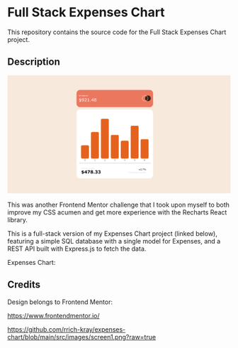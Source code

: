 # Full Stack Expenses Chart

This repository contains the source code for the Full Stack Expenses Chart project.

## Description

![Expenses Chart Screenshot](./client/src/images/screen1.png)

This was another Frontend Mentor challenge that I took upon myself to both improve my CSS acumen and get more experience with the Recharts React library.

This is a full-stack version of my Expenses Chart project (linked below), featuring a simple SQL database with a single model for Expenses, and a REST API built with Express.js to fetch the data.

Expenses Chart:

## Credits

Design belongs to Frontend Mentor:

https://www.frontendmentor.io/

https://github.com/rrich-kray/expenses-chart/blob/main/src/images/screen1.png?raw=true
